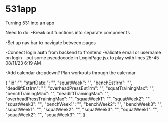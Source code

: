 # 531app
Turning 531 into an app

Need to do:
-Break out functions into separate components

-Set up nav bar to navigate between pages

-Connect login auth from backend to frontend
    -Validate email or username on login - put some pseudocode in LoginPage.jsx to play with lines 25-45 08/11/23 6:19 AM

-Add calendar dropdown? Plan workouts through the calendar

{
    "id":"",
    "startDate:": "",
    "squatWeek": "",
    "benchEst1rm": "",
    "deadliftEst1rm": "",
    "overheadPressEst1rm": "",
    "squatTrainingMax": "",
    "benchTrainingMax": "",
    "deadliftTrainingMax": "",
    "overheadPressTrainingMax": "",
    "squatWeek1": "",
    "squatWeek2": "",
    "squatWeek3": "",
    "benchWeek1": "",
    "benchWeek2": "",
    "benchWeek3": "",
    "squatWeek1": "",
    "squatWeek2": "",
    "squatWeek3": "",
    "squatWeek1": "",
    "squatWeek2": "",
    "squatWeek3": "",
}

